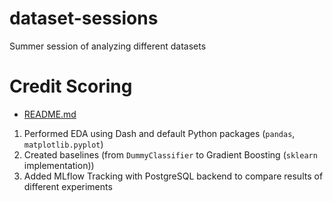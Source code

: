 # dataset-sessions
Summer session of analyzing different datasets 

# Credit Scoring
- [README.md](/credit-score/README.md)

1. Performed EDA using Dash and default Python packages (`pandas`, `matplotlib.pyplot`)
2. Created baselines (from `DummyClassifier` to Gradient Boosting (`sklearn` implementation))
3. Added MLflow Tracking with PostgreSQL backend to compare results of different experiments